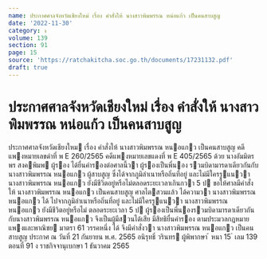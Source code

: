 ```yaml
---
name: ประกาศศาลจังหวัดเชียงใหม่ เรื่อง คำสั่งให้ นางสาวพิมพรรณ หน่อแก้ว เป็นคนสาบสูญ
date: '2022-11-30'
category: ง
volume: 139
section: 91
page: 15
source: 'https://ratchakitcha.soc.go.th/documents/17231132.pdf'
draft: true
---
```


# ประกาศศาลจังหวัดเชียงใหม่ เรื่อง คำสั่งให้ นางสาวพิมพรรณ หน่อแก้ว เป็นคนสาบสูญ

ประกาศศาลจังหวัดเชียงใหม เรื่อง คําสั่งให้ นางสาวพิมพรรณ หนอแกว เป็นคนสาบสูญ คดีแพงหมายเลขดําที่ พ E 260/2565 คดีแพงหมายเลขแดงที่ พ E 405/2565 ด้วย นางอัมมิตรพร สงคพิมพ ผู้รอง ได้ยื่นคํารองต่อศาลนี้วา ผู้รองเป็นพี่นอง รวมบิดามารดาเดียวกันกับนางสาวพิมพรรณ หนอแกว ผู้สาบสูญ ซึ่งได้จากภูมิลําเนาหรือถิ่นที่อยู่ และไม่มีใครรูแนวา นางสาวพิมพรรณ หนอแกว ยังมีชีวิตอยู่หรือไม่ตลอดระยะเวลาเกินกวา 5 ป ขอให้ศาลมีคําสั่งให้ นางสาวพิมพรรณ หนอแกว เป็นคนสาบสูญ ศาลไตสวนแล้ว ได้ความวา นางสาวพิมพรรณ หนอแกว ได้ ไปจากภูมิลําเนาหรือถิ่นที่อยู่ และไม่มีใครรูแนวา นางสาวพิมพรรณ หนอแกว ยังมีชีวิตอยู่หรือไม่ ตลอดระยะเวลา 5 ป ผู้รองเป็นพี่นองรวมบิดามารดาเดียวกันกับนางสาวพิมพรรณ หนอแกว จึงเป็นผู้มีสวนได้เสีย มีสิทธิยื่นคํารอง ตามประมวลกฎหมายแพงและพาณิชย มาตรา 61 วรรคหนึ่ง ได้ จึงมีคําสั่งวา นางสาวพิมพรรณ หนอแกว เป็นคนสาบสูญ ประกาศ ณ วันที่ 21 กันยายน พ.ศ. 2565 อนิรุทธิ์ วรินทร ผู้พิพากษา ้ หนา 15 ่ เลม 139 ตอนที่ 91 ง ราชกิจจานุเบกษา 1 ธันวาคม 2565

